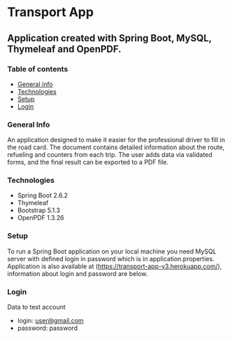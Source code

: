 # Transport App
## Application created with Spring Boot, MySQL, Thymeleaf and OpenPDF.
### Table of contents
* [General info](#general-info)
* [Technologies](#technologies)
* [Setup](#setup)
* [Login](#login)

### General Info
An application designed to make it easier for the professional driver to fill in the road card. The document contains detailed information about the route, refueling and counters from each trip.
The user adds data via validated forms, and the final result can be exported to a PDF file.

### Technologies
* Spring Boot 2.6.2
* Thymeleaf
* Bootstrap 5.1.3
* OpenPDF 1.3.26

### Setup
To run a Spring Boot application on your local machine you need MySQL server with defined login in password which is in application.properties.
Application is also available at (https://transport-app-v3.herokuapp.com/), information about login and password are below.

### Login
Data to test account
* login: user@gmail.com
* password: password
